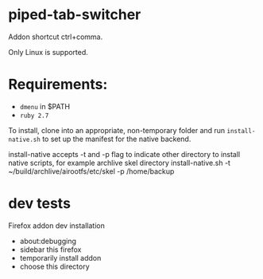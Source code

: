 # piped-tab-switcher

Addon shortcut ctrl+comma.

Only Linux is supported.

# Requirements:

* `dmenu` in $PATH
* `ruby 2.7`

To install, clone into an appropriate, non-temporary folder and run `install-native.sh` to
set up the manifest for the native backend.

install-native accepts -t and -p flag to indicate other directory to install native scripts, for example archlive skel directory
install-native.sh -t ~/build/archlive/airootfs/etc/skel -p /home/backup

# dev tests
Firefox addon dev installation
- about:debugging
- sidebar this firefox
- temporarily install addon
- choose this directory
